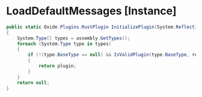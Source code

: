 <Badge type="danger" text="Carbon Compatible"/><Badge type="warning" text="Oxide Compatible"/>
# LoadDefaultMessages [Instance]
```csharp
public static Oxide.Plugins.RustPlugin InitializePlugin(System.Reflection.Assembly assembly, Carbon.Core.ModLoader.Package package = default(Carbon.Core.ModLoader.Package), System.Action<Oxide.Plugins.RustPlugin> preInit = null, bool precompiled = false)
{
	System.Type[] types = assembly.GetTypes();
	foreach (System.Type type in types)
	{
		if (!(type.BaseType == null) && IsValidPlugin(type.BaseType, recursive: false) && InitializePlugin(type, out var plugin, package, preInit, precompiled))
		{
			return plugin;
		}
	}
	return null;
}

```
